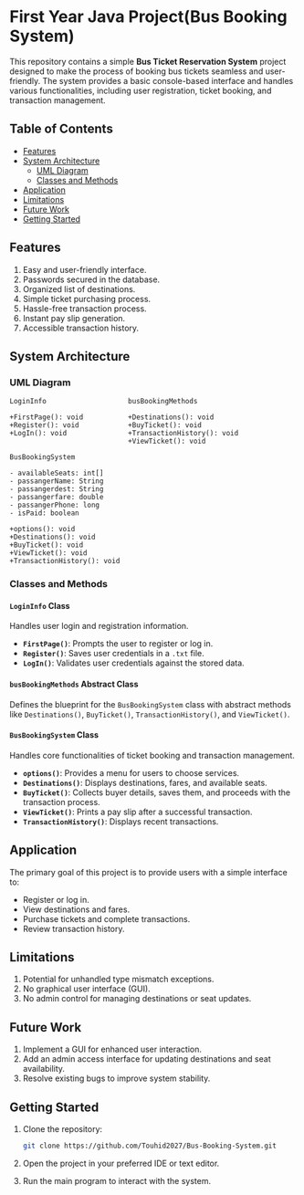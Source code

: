 # First Year Java Project(Bus Booking System)

This repository contains a simple **Bus Ticket Reservation System** project designed to make the process of booking bus tickets seamless and user-friendly. The system provides a basic console-based interface and handles various functionalities, including user registration, ticket booking, and transaction management.

## Table of Contents
- [Features](#features)
- [System Architecture](#system-architecture)
  - [UML Diagram](#uml-diagram)
  - [Classes and Methods](#classes-and-methods)
- [Application](#application)
- [Limitations](#limitations)
- [Future Work](#future-work)
- [Getting Started](#getting-started)

## Features

1. Easy and user-friendly interface.
2. Passwords secured in the database.
3. Organized list of destinations.
4. Simple ticket purchasing process.
5. Hassle-free transaction process.
6. Instant pay slip generation.
7. Accessible transaction history.

## System Architecture

### UML Diagram

```
LoginInfo                    busBookingMethods

+FirstPage(): void           +Destinations(): void
+Register(): void            +BuyTicket(): void
+LogIn(): void               +TransactionHistory(): void
                             +ViewTicket(): void

BusBookingSystem

- availableSeats: int[]
- passangerName: String
- passangerdest: String
- passangerfare: double
- passangerPhone: long
- isPaid: boolean

+options(): void
+Destinations(): void
+BuyTicket(): void
+ViewTicket(): void
+TransactionHistory(): void
```

### Classes and Methods

#### `LoginInfo` Class
Handles user login and registration information.

- **`FirstPage()`**: Prompts the user to register or log in.
- **`Register()`**: Saves user credentials in a `.txt` file.
- **`LogIn()`**: Validates user credentials against the stored data.

#### `busBookingMethods` Abstract Class
Defines the blueprint for the `BusBookingSystem` class with abstract methods like `Destinations()`, `BuyTicket()`, `TransactionHistory()`, and `ViewTicket()`.

#### `BusBookingSystem` Class
Handles core functionalities of ticket booking and transaction management.

- **`options()`**: Provides a menu for users to choose services.
- **`Destinations()`**: Displays destinations, fares, and available seats.
- **`BuyTicket()`**: Collects buyer details, saves them, and proceeds with the transaction process.
- **`ViewTicket()`**: Prints a pay slip after a successful transaction.
- **`TransactionHistory()`**: Displays recent transactions.

## Application

The primary goal of this project is to provide users with a simple interface to:
- Register or log in.
- View destinations and fares.
- Purchase tickets and complete transactions.
- Review transaction history.

## Limitations

1. Potential for unhandled type mismatch exceptions.
2. No graphical user interface (GUI).
3. No admin control for managing destinations or seat updates.

## Future Work

1. Implement a GUI for enhanced user interaction.
2. Add an admin access interface for updating destinations and seat availability.
3. Resolve existing bugs to improve system stability.

## Getting Started

1. Clone the repository:
   ```bash
   git clone https://github.com/Touhid2027/Bus-Booking-System.git
   ```

2. Open the project in your preferred IDE or text editor.

3. Run the main program to interact with the system.

